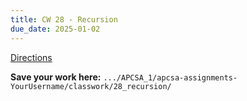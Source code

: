 ```yaml
---
title: CW 28 - Recursion
due_date: 2025-01-02
---
```


[Directions](https://github.com/novillo-cs/apcsa_material/tree/main/classwork/28_recursion)

**Save your work here:** `.../APCSA_1/apcsa-assignments-YourUsername/classwork/28_recursion/`
